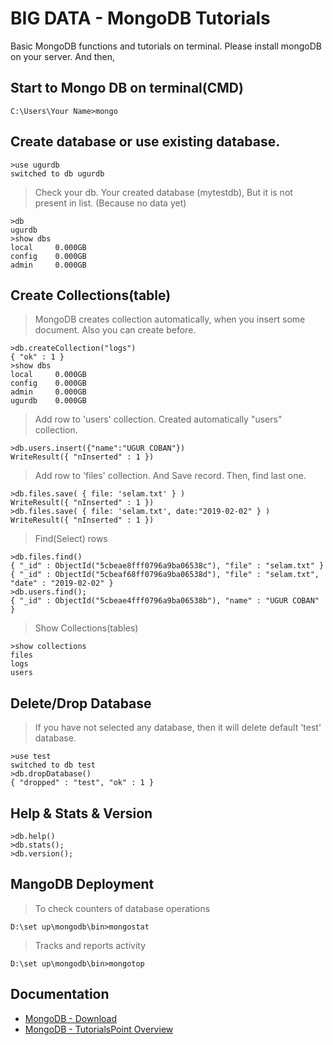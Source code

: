 # BIG DATA - MongoDB Tutorials
Basic MongoDB functions and tutorials on terminal. Please install mongoDB on your server. And then,

## Start to Mongo DB on terminal(CMD)
```
C:\Users\Your Name>mongo
```



## Create database or use existing database. 
```
>use ugurdb
switched to db ugurdb
```

> Check your db. Your created database (mytestdb), But it is not present in list. (Because no data yet)
```
>db
ugurdb
>show dbs
local     0.000GB
config    0.000GB
admin     0.000GB
```



## Create Collections(table)
> MongoDB creates collection automatically, when you insert some document. Also you can create before.
```
>db.createCollection("logs")
{ "ok" : 1 }
>show dbs
local     0.000GB
config    0.000GB
admin     0.000GB
ugurdb    0.000GB
```

> Add row to 'users' collection. Created automatically "users" collection.
```
>db.users.insert({"name":"UGUR COBAN"})
WriteResult({ "nInserted" : 1 })
```

> Add row to 'files' collection. And Save record. Then, find last one.
```
>db.files.save( { file: 'selam.txt' } )
WriteResult({ "nInserted" : 1 })
>db.files.save( { file: 'selam.txt', date:"2019-02-02" } )
WriteResult({ "nInserted" : 1 })
```

> Find(Select) rows
```
>db.files.find()
{ "_id" : ObjectId("5cbeae8fff0796a9ba06538c"), "file" : "selam.txt" }
{ "_id" : ObjectId("5cbeaf68ff0796a9ba06538d"), "file" : "selam.txt", "date" : "2019-02-02" }
>db.users.find();
{ "_id" : ObjectId("5cbeae4fff0796a9ba06538b"), "name" : "UGUR COBAN" }
```

> Show Collections(tables)
```
>show collections
files
logs
users
```

## Delete/Drop Database
> If you have not selected any database, then it will delete default 'test' database.
```
>use test
switched to db test
>db.dropDatabase()
{ "dropped" : "test", "ok" : 1 }
```

## Help & Stats & Version
```
>db.help()
>db.stats();
>db.version();
```

## MangoDB Deployment
> To check counters of database operations
```
D:\set up\mongodb\bin>mongostat
```

> Tracks and reports activity
```
D:\set up\mongodb\bin>mongotop
```

## Documentation

* [MongoDB - Download](https://www.mongodb.com/download-center/community)
* [MongoDB - TutorialsPoint Overview](https://www.tutorialspoint.com/mongodb/index.htm)
